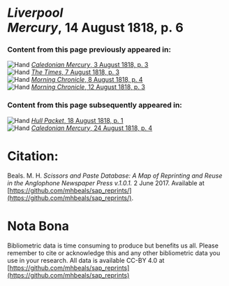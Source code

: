 # *Liverpool Mercury*, 14 August 1818, p. 6  
  
### Content from this page previously appeared in:  
![Hand](http://scissorsandpaste.net/wp-content/uploads/2017/06/smallhandpointer.png) [*Caledonian Mercury*, 3 August 1818, p. 3](https://mhbeals.github.io/sap_html/Caledonian-Mercury/Caledonian-Mercury-3-August-1818-p-3)  
![Hand](http://scissorsandpaste.net/wp-content/uploads/2017/06/smallhandpointer.png) [*The Times*, 7 August 1818, p. 3](https://mhbeals.github.io/sap_html/The-Times/The-Times-7-August-1818-p-3)  
![Hand](http://scissorsandpaste.net/wp-content/uploads/2017/06/smallhandpointer.png) [*Morning Chronicle*, 8 August 1818, p. 4](https://mhbeals.github.io/sap_html/Morning-Chronicle/Morning-Chronicle-8-August-1818-p-4)  
![Hand](http://scissorsandpaste.net/wp-content/uploads/2017/06/smallhandpointer.png) [*Morning Chronicle*, 12 August 1818, p. 3](https://mhbeals.github.io/sap_html/Morning-Chronicle/Morning-Chronicle-12-August-1818-p-3)  
  
### Content from this page subsequently appeared in:  
![Hand](http://scissorsandpaste.net/wp-content/uploads/2017/06/smallhandpointer.png) [*Hull Packet*, 18 August 1818, p. 1](https://mhbeals.github.io/sap_html/Hull-Packet/Hull-Packet-18-August-1818-p-1)  
![Hand](http://scissorsandpaste.net/wp-content/uploads/2017/06/smallhandpointer.png) [*Caledonian Mercury*, 24 August 1818, p. 4](https://mhbeals.github.io/sap_html/Caledonian-Mercury/Caledonian-Mercury-24-August-1818-p-4)  


# Citation: 

Beals. M. H. *Scissors and Paste Database: A Map of Reprinting and Reuse in the Anglophone Newspaper Press v.1.0.1.* 2 June 2017. Available at [https://github.com/mhbeals/sap_reprints/](https://github.com/mhbeals/sap_reprints/). 

# Nota Bona

Bibliometric data is time consuming to produce but benefits us all. Please remember to cite or acknowledge this and any other bibliometric data you use in your research. All data is available CC-BY 4.0 at [https://github.com/mhbeals/sap_reprints](https://github.com/mhbeals/sap_reprints)